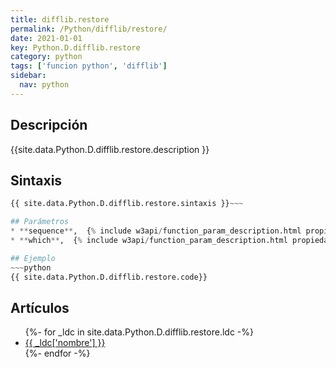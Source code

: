 ```yaml
---
title: difflib.restore
permalink: /Python/difflib/restore/
date: 2021-01-01
key: Python.D.difflib.restore
category: python
tags: ['funcion python', 'difflib']
sidebar: 
  nav: python
---
```


## Descripción
{{site.data.Python.D.difflib.restore.description }}

## Sintaxis
~~~python
{{ site.data.Python.D.difflib.restore.sintaxis }}~~~

## Parámetros
* **sequence**,  {% include w3api/function_param_description.html propiedad=site.data.Python.D.difflib.restore valor="sequence" %}
* **which**,  {% include w3api/function_param_description.html propiedad=site.data.Python.D.difflib.restore valor="which" %}

## Ejemplo
~~~python
{{ site.data.Python.D.difflib.restore.code}}
~~~

## Artículos
<ul>
{%- for _ldc in site.data.Python.D.difflib.restore.ldc -%}
   <li>
       <a href="{{_ldc['url'] }}">{{ _ldc['nombre'] }}</a>
   </li>
{%- endfor -%}
</ul>
